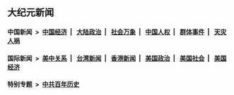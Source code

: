 ## 大纪元新闻

#### 中国新闻 &nbsp;>&nbsp; [中国经济](indexes/ncid283/README.md?11190845) &nbsp;| &nbsp; [大陆政治](indexes/ncid277/README.md?11190845) &nbsp;| &nbsp; [社会万象](indexes/ncid282/README.md?11190845) &nbsp;| &nbsp; [中国人权](indexes/ncid278/README.md?11190845) &nbsp;| &nbsp; [群体事件](indexes/ncid279/README.md?11190845) &nbsp;| &nbsp; [天灾人祸](indexes/ncid280/README.md?11190845)

#### 国际新闻 &nbsp;>&nbsp; [美中关系](indexes/nf1412576/README.md?11190845) &nbsp;| &nbsp; [台湾新闻](indexes/ncid1349361/README.md?11190845) &nbsp;| &nbsp; [香港新闻](indexes/ncid1349362/README.md?11190845) &nbsp;| &nbsp; [美国政治](indexes/ncid1078159/README.md?11190845) &nbsp;| &nbsp; [美国社会](indexes/ncid1078160/README.md?11190845) &nbsp;| &nbsp; [美国经济](indexes/ncid1078158/README.md?11190845)

#### 特别专题 &nbsp;>&nbsp; [中共百年历史](https://github.com/epoch-news/epoch-special/blob/master/README.md?11190845)  
